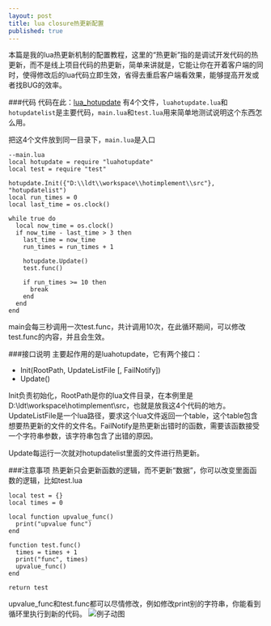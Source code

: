 ```yaml
---
layout: post
title: lua closure热更新配置
published: true
---
```



本篇是我的lua热更新机制的配置教程，这里的“热更新”指的是调试开发代码的热更新，而不是线上项目代码的热更新，简单来讲就是，它能让你在开着客户端的同时，使得修改后的lua代码立即生效，省得去重启客户端看效果，能够提高开发或者找BUG的效率。

###代码
代码在此：[lua_hotupdate](https://github.com/asqbtcupid/lua_hotupdate)
有4个文件，`luahotupdate.lua`和`hotupdatelist`是主要代码，`main.lua`和`test.lua`用来简单地测试说明这个东西怎么用。


把这4个文件放到同一目录下，`main.lua`是入口

	--main.lua
    local hotupdate = require "luahotupdate"
    local test = require "test"
    
    hotupdate.Init({"D:\\ldt\\workspace\\hotimplement\\src"}, "hotupdatelist")
    local run_times = 0
    local last_time = os.clock()
    
    while true do
      local now_time = os.clock()
      if now_time - last_time > 3 then
        last_time = now_time
        run_times = run_times + 1
        
        hotupdate.Update()
        test.func()
        
        if run_times >= 10 then
          break
        end
      end
    end

main会每三秒调用一次test.func，共计调用10次，在此循环期间，可以修改test.func的内容，并且会生效。
    
###接口说明
主要起作用的是luahotupdate，它有两个接口：

- Init(RootPath, UpdateListFile [, FailNotify])
- Update()

Init负责初始化，RootPath是你的lua文件目录，在本例里是D:\\ldt\\workspace\\hotimplement\\src，也就是放我这4个代码的地方。UpdateListFile是一个lua路径，要求这个lua文件返回一个table，这个table包含想要热更新的文件的文件名。FailNotify是热更新出错时的函数，需要该函数接受一个字符串参数，该字符串包含了出错的原因。

Update每运行一次就对hotupdatelist里面的文件进行热更新。


###注意事项
热更新只会更新函数的逻辑，而不更新“数据”，你可以改变里面函数的逻辑，比如test.lua

    local test = {}
    local times = 0
    
    local function upvalue_func()
      print("upvalue func")
    end
    
    function test.func()
      times = times + 1
      print("func", times)
      upvalue_func()
    end
    
    return test
    
upvalue_func和test.func都可以尽情修改，例如修改print别的字符串，你能看到循环里执行到新的代码。
![例子动图]({{site.baseurl}}/_image/hotupdateexample.gif)



